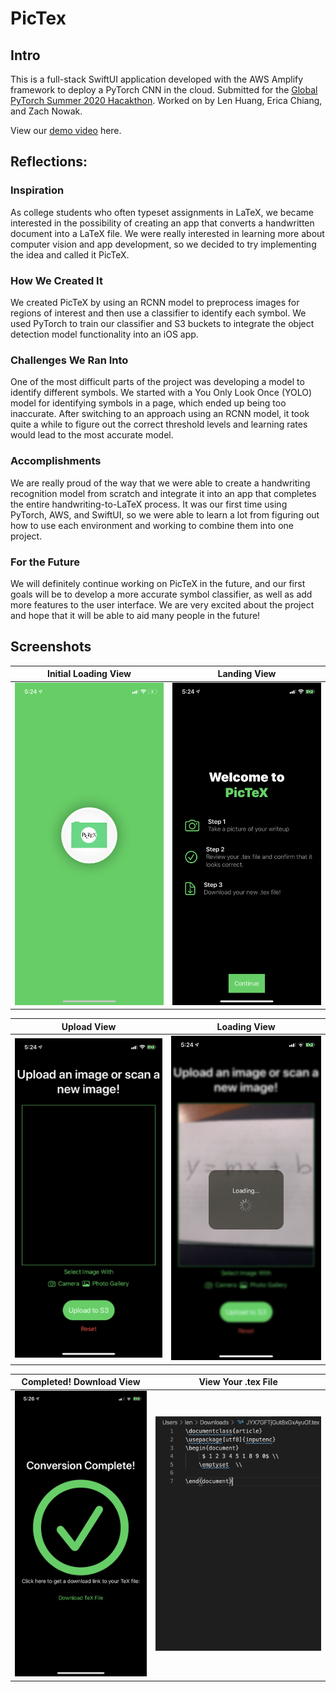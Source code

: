 # PicTex

## Intro

This is a full-stack SwiftUI application developed with the AWS Amplify framework to deploy a PyTorch CNN in the cloud. Submitted for the [Global PyTorch Summer 2020 Hacakthon](https://devpost.com/software/pictex). Worked on by Len Huang, Erica Chiang, and Zach Nowak.

View our [demo video](http://www.youtube.com/watch?v=IQwyBaEmlQI) here.

## Reflections:

### Inspiration

As college students who often typeset assignments in LaTeX, we became interested in the possibility of creating an app that converts a handwritten document into a LaTeX file. We were really interested in learning more about computer vision and app development, so we decided to try implementing the idea and called it PicTeX.

### How We Created It

We created PicTeX by using an RCNN model to preprocess images for regions of interest and then use a classifier to identify each symbol. We used PyTorch to train our classifier and S3 buckets to integrate the object detection model functionality into an iOS app.

### Challenges We Ran Into

One of the most difficult parts of the project was developing a model to identify different symbols. We started with a You Only Look Once (YOLO) model for identifying symbols in a page, which ended up being too inaccurate. After switching to an approach using an RCNN model, it took quite a while to figure out the correct threshold levels and learning rates would lead to the most accurate model.

### Accomplishments

We are really proud of the way that we were able to create a handwriting recognition model from scratch and integrate it into an app that completes the entire handwriting-to-LaTeX process. It was our first time using PyTorch, AWS, and SwiftUI, so we were able to learn a lot from figuring out how to use each environment and working to combine them into one project.

### For the Future

We will definitely continue working on PicTeX in the future, and our first goals will be to develop a more accurate symbol classifier, as well as add more features to the user interface. We are very excited about the project and hope that it will be able to aid many people in the future!

## Screenshots

|    Initial Loading View     |       Landing View        |
| :-------------------------: | :-----------------------: |
| ![](screenshots/splash.PNG) | ![](screenshots/land.PNG) |

|         Upload View         |       Loading View        |
| :-------------------------: | :-----------------------: |
| ![](screenshots/upload.PNG) | ![](screenshots/load.PNG) |

|   Completed! Download View    |   View Your .tex File    |
| :---------------------------: | :----------------------: |
| ![](screenshots/download.PNG) | ![](screenshots/tex.png) |
